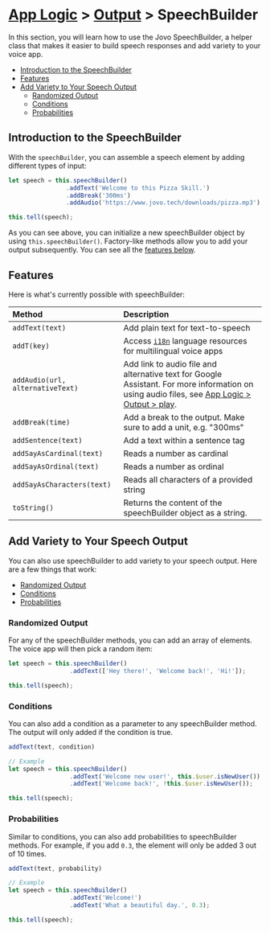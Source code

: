 # [App Logic](../) > [Output](./README.md) > SpeechBuilder

In this section, you will learn how to use the Jovo SpeechBuilder, a helper class that makes it easier to build speech responses and add variety to your voice app.

* [Introduction to the SpeechBuilder](#introduction-to-the-speechbuilder)
* [Features](#features)
* [Add Variety to Your Speech Output](#add-variety-to-your-speech-output)
  * [Randomized Output](#randomized-output)
  * [Conditions](#conditions)
  * [Probabilities](#probabilities)

## Introduction to the SpeechBuilder

With the `speechBuilder`, you can assemble a speech element by adding different types of input:

```javascript
let speech = this.speechBuilder()
                .addText('Welcome to this Pizza Skill.')
                .addBreak('300ms')
                .addAudio('https://www.jovo.tech/downloads/pizza.mp3');

this.tell(speech);
```

As you can see above, you can initialize a new speechBuilder object by using `this.speechBuilder()`. Factory-like methods allow you to add your output subsequently. You can see all the [features below](#features).

## Features

Here is what's currently possible with speechBuilder:

Method | Description
:--- | :---
`addText(text)` | Add plain text for text-to-speech
`addT(key)` | Access [`i18n`](./i18n.md  './i18n') language resources for multilingual voice apps
`addAudio(url, alternativeText)` | Add link to audio file and alternative text for Google Assistant. For more information on using audio files, see [App Logic > Output > play](./readme.md#play './#play').
`addBreak(time)` | Add a break to the output. Make sure to add a unit, e.g. "300ms"
`addSentence(text)` | Add a text within a sentence tag
`addSayAsCardinal(text)` | Reads a number as cardinal
`addSayAsOrdinal(text)` | Reads a number as ordinal
`addSayAsCharacters(text)` | Reads all characters of a provided string
`toString()` | Returns the content of the speechBuilder object as a string. 

## Add Variety to Your Speech Output

You can also use speechBuilder to add variety to your speech output. Here are a few things that work:

* [Randomized Output](#randomized-output)
* [Conditions](#conditions)
* [Probabilities](#probabilities)

### Randomized Output

For any of the speechBuilder methods, you can add an array of elements. The voice app will then pick a random item:

```javascript
let speech = this.speechBuilder()
                 .addText(['Hey there!', 'Welcome back!', 'Hi!']);

this.tell(speech);
```

### Conditions

You can also add a condition as a parameter to any speechBuilder method. The output will only added if the condition is true.

```javascript
addText(text, condition)

// Example
let speech = this.speechBuilder()
                 .addText('Welcome new user!', this.$user.isNewUser())
                 .addText('Welcome back!', !this.$user.isNewUser());

this.tell(speech);
```

### Probabilities

Similar to conditions, you can also add probabilities to speechBuilder methods. For example, if you add `0.3`, the element will only be added 3 out of 10 times.

```javascript
addText(text, probability)

// Example
let speech = this.speechBuilder()
                 .addText('Welcome!')
                 .addText('What a beautiful day.', 0.3);

this.tell(speech);
```


<!--[metadata]: {"title": "SpeechBuilder", 
                "description": "Learn how to use the Jovo SpeechBuilder to add variety to your Alexa Skill and Google Action",
                "activeSections": ["logic", "output", "speechbuilder"],
                "expandedSections": "logic",
                "inSections": "logic",
                "breadCrumbs": {"Docs": "docs/",
				"App Logic": "docs/logic",
				"Output": "docs/output",
				"Speechbuilder": ""
                                },
		"commentsID": "framework/docs/output/speechbuilder",
		"route": "docs/output/speechbuilder"
                }-->
